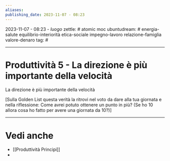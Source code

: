 ```yaml
---
aliases: 
publishing_date: 2023-11-07 - 08:23
---
```

2023-11-07 - 08:23 - *luogo*
zettle: # atomic moc
ubuntudream: # energia-salute equilibrio-interiorità etica-sociale impegno-lavoro relazione-famiglia valore-denaro 
tag: #

---
# Produttività 5 - La direzione è più importante della velocità

La direzione è più importante della velocità

[Sulla Golden List questa verità la ritrovi nel voto da dare alla tua giornata e nella riflessione: Come avrei potuto ottenere un punto in più? (Se ho 10 allora cosa ho fatto per avere una giornata da 10?)]



---
# Vedi anche
- [[Produttività Principi]]
- 